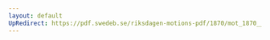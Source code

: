```yaml
---
layout: default
UpRedirect: https://pdf.swedeb.se/riksdagen-motions-pdf/1870/mot_1870__ak__00084/mot_1870__ak__00084_001.pdf
---
```

